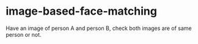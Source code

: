 # image-based-face-matching
Have an image of person A and person B, check both images are of same person or not.
